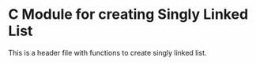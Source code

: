 # C Module for creating Singly Linked List

This is a header file with functions to create singly linked list.


